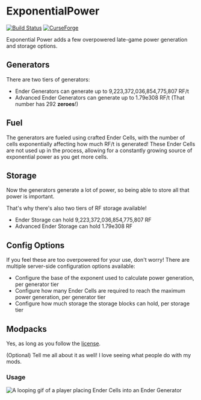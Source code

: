 # ExponentialPower
[![Build Status](https://github.com/MoSadie/ExponentialPower/workflows/Gradle%20Build%20CI/badge.svg)](https://github.com/MoSadie/ExponentialPower/actions)   [![CurseForge](https://cf.way2muchnoise.eu/full_254249_downloads.svg)](https://minecraft.curseforge.com/projects/exponential-power)

Exponential Power adds a few overpowered late-game power generation and storage options.

## Generators
There are two tiers of generators:
- Ender Generators can generate up to 9,223,372,036,854,775,807 RF/t
- Advanced Ender Generators can generate up to 1.79e308 RF/t (That number has 292 **zeroes**!)

## Fuel
The generators are fueled using crafted Ender Cells, with the number of cells exponentially affecting how much RF/t is generated!
These Ender Cells are not used up in the process, allowing for a constantly growing source of exponential power as you get more cells.

## Storage
Now the generators generate a lot of power, so being able to store all that power is important.

That's why there's also two tiers of RF storage available!
- Ender Storage can hold 9,223,372,036,854,775,807 RF
- Advanced Ender Storage can hold 1.79e308 RF


## Config Options
If you feel these are too overpowered for your use, don't worry! There are multiple server-side configuration options available:
- Configure the base of the exponent used to calculate power generation, per generator tier
- Configure how many Ender Cells are required to reach the maximum power generation, per generator tier
- Configure how much storage the storage blocks can hold, per storage tier

## Modpacks
Yes, as long as you follow the [license](https://github.com/MoSadie/ExponentialPower/blob/master/LICENSE.txt).

(Optional) Tell me all about it as well! I love seeing what people do with my mods.


### Usage

![A looping gif of a player placing Ender Cells into an Ender Generator](https://github.com/MoSadie/ExponentialPower/raw/master/docs/generator_loop.gif)